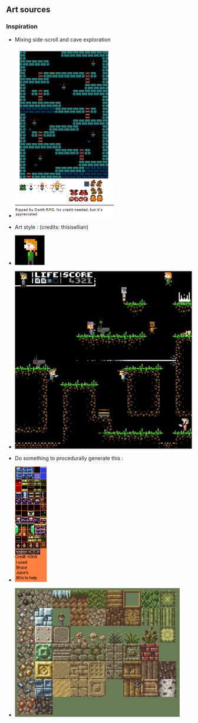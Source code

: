 ## Art sources

### Inspiration

- Mixing side-scroll and cave exploration
- ![](inspiration/8951.png)
- Art style : (credits: thisisellian)
- ![darkworld_mini](./inspiration/darkworld_mini.gif)
- ![gif](./inspiration/exemple_de_jeu.png)
- Do something to procedurally generate this :
- ![](inspiration/tiles.png)

- ![](inspiration/3ss6Z.png)
